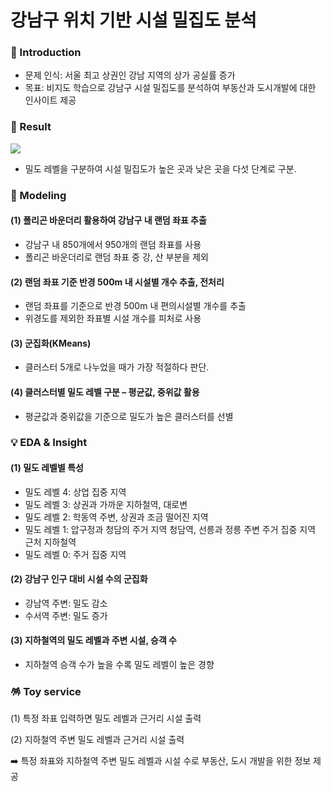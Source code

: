 # 강남구 위치 기반 시설 밀집도 분석

### 📖 Introduction

- 문제 인식: 서울 최고 상권인 강남 지역의 상가 공실률 증가
- 목표: 비지도 학습으로 강남구 시설 밀집도를 분석하여 부동산과 도시개발에 대한 인사이트 제공

### 📝 Result

![](https://velog.velcdn.com/images/hsty94/post/21240a99-a481-4f06-a92e-1fd4b42e7f38/image.png)

- 밀도 레벨을 구분하여 시설 밀집도가 높은 곳과 낮은 곳을 다섯 단계로 구분.

### 🤖 Modeling

#### (1) 폴리곤 바운더리 활용하여 강남구 내 랜덤 좌표 추출

- 강남구 내 850개에서 950개의 랜덤 좌표를 사용
- 폴리곤 바운더리로 랜덤 좌표 중 강, 산 부분을 제외

#### (2) 랜덤 좌표 기준 반경 500m 내 시설별 개수 추출, 전처리

- 랜덤 좌표를 기준으로 반경 500m 내 편의시설별 개수를 추출
- 위경도를 제외한 좌표별 시설 개수를 피처로 사용

#### (3) 군집화(KMeans)

- 클러스터 5개로 나누었을 때가 가장 적절하다 판단.

#### (4) 클러스터별 밀도 레벨 구분 – 평균값, 중위값 활용

- 평균값과 중위값을 기준으로 밀도가 높은 클러스터를 선별


### 💡 EDA & Insight

#### (1) 밀도 레벨별 특성

- 밀도 레벨 4: 상업 집중 지역
- 밀도 레벨 3: 상권과 가까운 지하철역, 대로변
- 밀도 레벨 2: 학동역 주변, 상권과 조금 떨어진 지역
- 밀도 레벨 1: 압구정과 청담의 주거 지역
	     청담역, 선릉과 정릉 주변
	     주거 집중 지역 근처 지하철역   
- 밀도 레벨 0: 주거 집중 지역

#### (2) 강남구 인구 대비 시설 수의 군집화

- 강남역 주변: 밀도 감소
- 수서역 주변: 밀도 증가

#### (3)  지하철역의 밀도 레벨과 주변 시설, 승객 수

- 지하철역 승객 수가 높을 수록 밀도 레벨이 높은 경향

>
### 🪅 Toy service
>
>
(1) 특정 좌표 입력하면 밀도 레벨과 근거리 시설 출력
>
(2) 지하철역 주변 밀도 레벨과 근거리 시설 출력
>
➡️ 특정 좌표와 지하철역 주변 밀도 레벨과 시설 수로 부동산, 도시 개발을 위한 정보 제공
>
